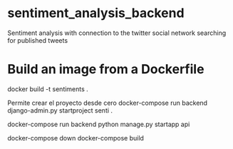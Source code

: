 # sentiment_analysis_backend
Sentiment analysis with connection to the twitter social network searching for published tweets

# Build an image from a Dockerfile

docker build -t sentiments . 

Permite crear el proyecto desde cero
docker-compose run backend django-admin.py startproject senti .

docker-compose run backend python manage.py startapp api    

docker-compose down
docker-compose build